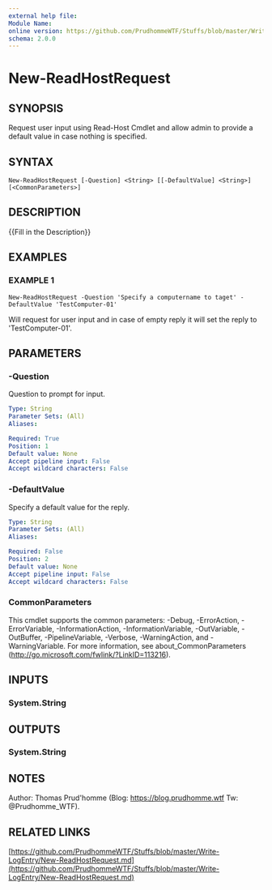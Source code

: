 ```yaml
---
external help file:
Module Name:
online version: https://github.com/PrudhommeWTF/Stuffs/blob/master/Write-LogEntry/New-ReadHostRequest.md
schema: 2.0.0
---
```


# New-ReadHostRequest

## SYNOPSIS
Request user input using Read-Host Cmdlet and allow admin to provide a default value in case nothing is specified.

## SYNTAX

```
New-ReadHostRequest [-Question] <String> [[-DefaultValue] <String>] [<CommonParameters>]
```

## DESCRIPTION
{{Fill in the Description}}

## EXAMPLES

### EXAMPLE 1
```
New-ReadHostRequest -Question 'Specify a computername to taget' -DefaultValue 'TestComputer-01'
```

Will request for user input and in case of empty reply it will set the reply to 'TestComputer-01'.

## PARAMETERS

### -Question
Question to prompt for input.

```yaml
Type: String
Parameter Sets: (All)
Aliases:

Required: True
Position: 1
Default value: None
Accept pipeline input: False
Accept wildcard characters: False
```

### -DefaultValue
Specify a default value for the reply.

```yaml
Type: String
Parameter Sets: (All)
Aliases:

Required: False
Position: 2
Default value: None
Accept pipeline input: False
Accept wildcard characters: False
```

### CommonParameters
This cmdlet supports the common parameters: -Debug, -ErrorAction, -ErrorVariable, -InformationAction, -InformationVariable, -OutVariable, -OutBuffer, -PipelineVariable, -Verbose, -WarningAction, and -WarningVariable.
For more information, see about_CommonParameters (http://go.microsoft.com/fwlink/?LinkID=113216).

## INPUTS

### System.String
## OUTPUTS

### System.String
## NOTES
Author: Thomas Prud'homme (Blog: https://blog.prudhomme.wtf Tw: @Prudhomme_WTF).

## RELATED LINKS

[https://github.com/PrudhommeWTF/Stuffs/blob/master/Write-LogEntry/New-ReadHostRequest.md](https://github.com/PrudhommeWTF/Stuffs/blob/master/Write-LogEntry/New-ReadHostRequest.md)

